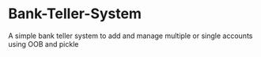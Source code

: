 # Bank-Teller-System
A simple bank teller system to add and manage multiple or single accounts using OOB and pickle
